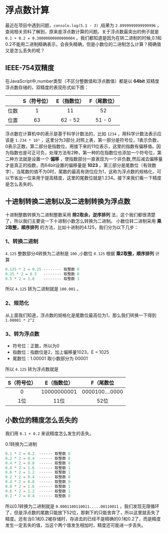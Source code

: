 # 浮点数计算

最近在项目中遇到问题，`console.log(5.1 - 3)` ,结果为 `2.0999999999999996` ，查阅相关资料了解到，原来是浮点数计算的问题。关于浮点数最突出的例子就是 `0.1 + 0.2 = 0.30000000000000004` 。我们都知道是因为在转二进制的时候,0.1和0.2不能用二进制精确表示，会丧失精确，但是小数位的二进制怎么计算？精确值又是怎么丢失的呢？

## IEEE-754双精度

在JavaScript中,number类型（不区分整数值和浮点数值）都是以 **64bit** 双精度浮点数存储的，双精度的表现形式如下图：

|        | S（符号位） | E（指数位）| F（尾数位）|
|:------:|:----------:|:---------:|:---------:|
|  位数  |     1      |     11    |     52    |
|  位置  |    63      |  62 - 52  |  51 - 0   |

浮点数在计算机中的表示是基于科学计数法的，比如 `1234` ，用科学计数法表示应该是 `1.234 * 10³` ，这里分为3部分,对照上表，第一部分是符号位，1表示负数，0表示正数，第二部分是指数位，用接下来的11位表示，这里的指数有偏移值。因为指数也是可正可负，处理方法有2种，第一种的在指数位也添加一个符号位，第二种方法就是设置一个 **偏移** ，使指数部分一直表现为一个非负数,然后减去偏移量才是真正的指数，而64bit设置的偏移量是 **1023** 。第三部分是尾数位（有效数字），当尾数的值不为0时，尾数的最高有效位应为1，这称为浮点数的规格化，可以节省出一位来用于提高精度，这里的尾数位就是1.234。接下来我们看一下精度是怎么丢失的。

## 十进制转换二进制以及二进制转换为浮点数

十进制整数转换为二进制整数采用 **除2取余，逆序排列** 法，这个我们都很清楚了，所以我们主要说一下十进制小数怎么转换为二进制。
小数位转二进制采用 **乘2取整，顺序排列** 的方法，比如十进制的4.125，我们分为以下几步：

### 1、转换二进制

 `4.125` 整数部分4转换为二进制是 `100` ,小数位 `0.125` 根据 **乘2取整，顺序排列** 计算 

```js
0.125 * 2 = 0.25 -------- 取整数 0
0.25 * 2 = 0.5   -------- 取整数 0
0.5 * 2 = 1.0    -------- 取整数 1
```

所以 `4.125` 转为二进制就是 `100.001` 。

### 2、规范化

从上面我们知道，浮点数的规格化是尾数位最高位为1，那么我们转换一下得到 `1.00001 * 2^2` 

### 3、转为浮点数

- 符号位：正数，所以为0
- 指数位：指数位是2，加上偏移量1023，E = 1025
- 尾数位：1.00001 取小数部分为 00001

所以 `4.125` 转为浮点数就是

| S（符号位） |  E（指数位）  |     F（尾数位     |
|:----------:|:------------:|:-----------------:|
|     0      | 10000000001  | 0000100....0000   |
|     1位    |      11位    |       52位        |

## 小数位的精度怎么丢失的

我们用 `0.1 + 0.2` 来说精度怎么发生的丢失。

0.1转换为二进制

```js
0.1 * 2 = 0.2  ------ 取整数 0
0.2 * 2 = 0.4  ------ 取整数 0
0.4 * 2 = 0.8  ------ 取整数 0
0.8 * 2 = 1.6  ------ 取整数 1
0.6 * 2 = 1.2  ------ 取整数 1
0.2 * 2 = 0.4  ------ 取整数 0
0.4 * 2 = 0.8  ------ 取整数 0
0.8 * 2 = 1.6  ------ 取整数 1
0.6 * 2 = 1.2  ------ 取整数 1
0.2 * 2 = 0.4  ------ 取整数 0
```

所以0.1转换为二进制就是 `0.0001100110011.....00110011` ，我们发现无限循环了，但是浮点数的尾数只能放下52位，那剩下的只能舍弃了，所以这里就丢失了精度。还有当0.1和0.2被存储时，存进去的已经不是精确的0.1和0.2了，而是精度发生一定丢失的值，当这个两个值发生相加时，精度还可能进一步丢失。